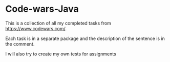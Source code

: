 # Code-wars-Java

This is a collection of all my completed tasks from https://www.codewars.com/.

Each task is in a separate package and the description of the sentence is in the comment.

I will also try to create my own tests for assignments
